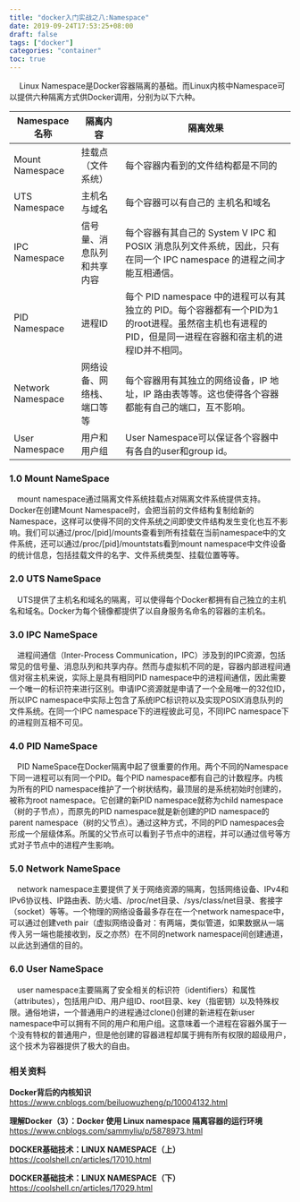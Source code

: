 ```yaml
---
title: "docker入门实战之八:Namespace"
date: 2019-09-24T17:53:25+08:00
draft: false
tags: ["docker"]
categories: "container"
toc: true
---
```

&emsp; Linux Namespace是Docker容器隔离的基础。而Linux内核中Namespace可以提供六种隔离方式供Docker调用，分别为以下六种。

| Namespace名称     | 隔离内容                   | 隔离效果                                                     |
| ----------------- | -------------------------- | ------------------------------------------------------------ |
| Mount Namespace   | 挂载点（文件系统）         | 每个容器内看到的文件结构都是不同的                           |
| UTS Namespace     | 主机名与域名               | 每个容器可以有自己的 主机名和域名                            |
| IPC Namespace     | 信号量、消息队列和共享内容 | 每个容器有其自己的 System V IPC 和 POSIX 消息队列文件系统，因此，只有在同一个 IPC namespace 的进程之间才能互相通信。 |
| PID Namespace     | 进程ID                     | 每个 PID namespace 中的进程可以有其独立的 PID。每个容器都有一个PID为1的root进程。虽然宿主机也有进程的PID，但是同一进程在容器和宿主机的进程ID并不相同。 |
| Network Namespace | 网络设备、网络栈、端口等等 | 每个容器用有其独立的网络设备，IP 地址，IP 路由表等等。这也使得各个容器都能有自己的端口，互不影响。 |
| User Namespace    | 用户和用户组               | User Namespace可以保证各个容器中有各自的user和group id。     |

### 1.0 Mount NameSpace

&emsp;mount namespace通过隔离文件系统挂载点对隔离文件系统提供支持。Docker在创建Mount Namespace时，会把当前的文件结构复制给新的Namespace，这样可以使得不同的文件系统之间即使文件结构发生变化也互不影响。我们可以通过/proc/[pid]/mounts查看到所有挂载在当前namespace中的文件系统，还可以通过/proc/[pid]/mountstats看到mount namespace中文件设备的统计信息，包括挂载文件的名字、文件系统类型、挂载位置等等。

### 2.0 UTS NameSpace

&emsp;UTS提供了主机名和域名的隔离，可以使得每个Docker都拥有自己独立的主机名和域名。Docker为每个镜像都提供了以自身服务名命名的容器的主机名。

### 3.0 IPC NameSpace

&emsp;进程间通信（Inter-Process Communication，IPC）涉及到的IPC资源，包括常见的信号量、消息队列和共享内存。然而与虚拟机不同的是，容器内部进程间通信对宿主机来说，实际上是具有相同PID namespace中的进程间通信，因此需要一个唯一的标识符来进行区别。申请IPC资源就是申请了一个全局唯一的32位ID，所以IPC namespace中实际上包含了系统IPC标识符以及实现POSIX消息队列的文件系统。在同一个IPC namespace下的进程彼此可见，不同IPC namespace下的进程则互相不可见。

### 4.0 PID NameSpace

&emsp;PID NameSpace在Docker隔离中起了很重要的作用。两个不同的Namespace下同一进程可以有同一个PID。每个PID namespace都有自己的计数程序。内核为所有的PID namespace维护了一个树状结构，最顶层的是系统初始时创建的，被称为root namespace。它创建的新PID namespace就称为child namespace（树的子节点），而原先的PID namespace就是新创建的PID namespace的parent namespace（树的父节点）。通过这种方式，不同的PID namespaces会形成一个层级体系。所属的父节点可以看到子节点中的进程，并可以通过信号等方式对子节点中的进程产生影响。

### 5.0 Network NameSpace

&emsp;network namespace主要提供了关于网络资源的隔离，包括网络设备、IPv4和IPv6协议栈、IP路由表、防火墙、/proc/net目录、/sys/class/net目录、套接字（socket）等等。一个物理的网络设备最多存在在一个network namespace中，可以通过创建veth pair（虚拟网络设备对：有两端，类似管道，如果数据从一端传入另一端也能接收到，反之亦然）在不同的network namespace间创建通道，以此达到通信的目的。

### 6.0 User NameSpace

&emsp;user namespace主要隔离了安全相关的标识符（identifiers）和属性（attributes），包括用户ID、用户组ID、root目录、key（指密钥）以及特殊权限。通俗地讲，一个普通用户的进程通过clone()创建的新进程在新user namespace中可以拥有不同的用户和用户组。这意味着一个进程在容器外属于一个没有特权的普通用户，但是他创建的容器进程却属于拥有所有权限的超级用户，这个技术为容器提供了极大的自由。

### 相关资料

**Docker背后的内核知识** <https://www.cnblogs.com/beiluowuzheng/p/10004132.html> 

**理解Docker（3）：Docker 使用 Linux namespace 隔离容器的运行环境** <https://www.cnblogs.com/sammyliu/p/5878973.html>

**DOCKER基础技术：LINUX NAMESPACE（上）** <https://coolshell.cn/articles/17010.html>

**DOCKER基础技术：LINUX NAMESPACE（下）** <https://coolshell.cn/articles/17029.html>